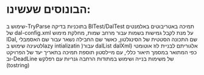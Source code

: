 # הבונוסים שעשינו:
שימוש ב-TryParse בתוכניות בדיקה BlTest/DalTest 
תמיכה באטריבוטים באלמנטים של dal-config.xml על מנת לקבל גמישות בשמות עבור מרחב שמות, מחלקת מימוש IDal, שם התכונה הסטטית של הסינגלטון, כאשר שם החבילה נשאר עבור שם האסמבלי לטעינה 
שימוש בlazy intializatin )עבור dalList dalXml)
אלגוריתם לבניית לוז אוטומטי כפי המתואר במסמך תיאור כללי, עם מיילסטון
תוספת תמיכה בתאריך יעד של הפרויקט וב-DeadLine של משימות
בנייה ושימוש במתודות הרחבה גנריות עם רפלקש (tostring)



